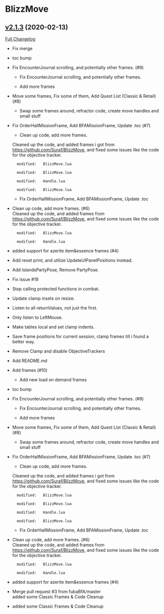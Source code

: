 # BlizzMove

## [v2.1.3](https://github.com/the-rebel-Mermaid/BlizzMove/tree/v2.1.3) (2020-02-13)
[Full Changelog](https://github.com/the-rebel-Mermaid/BlizzMove/compare/1.9...v2.1.3)

- Fix merge  
- toc bump  
- Fix EncounterJournal scrolling, and potentially other frames. (#9)  
    * Fix EncounterJournal scrolling, and potentially other frames.  
    * Add more frames  
- Move some frames, Fix some of them, Add Quest List (Classic & Retail) (#8)  
    * Swap some frames around, refractor code, create move handles and small stuff  
- Fix OrderHallMissionFrame, Add BFAMissionFrame, Update .toc (#7)  
    * Clean up code, add more frames.  
    Cleaned up the code, and added frames i got from https://github.com/Suraf/BlizzMove, and fixed some issues like the code for the objective tracker.  
    	modified:   BlizzMove.lua  
    	modified:   BlizzMove.lua  
    	modified:   Handle.lua  
    	modified:   BlizzMove.lua  
    * Fix OrderHallMissionFrame, Add BFAMissionFrame, Update .toc  
- Clean up code, add more frames. (#6)  
    Cleaned up the code, and added frames from https://github.com/Suraf/BlizzMove, and fixed some issues like the code for the objective tracker.  
    	modified:   BlizzMove.lua  
    	modified:   Handle.lua  
- added support for azerite item&essence frames (#4)  
- Add reset print, and utilize UpdateUIPanelPositions instead.  
- Add IslandsPartyPose, Remove PartyPose.  
- Fix issue #18  
- Stop calling protected functions in combat.  
- Update clamp insets on resize.  
- Listen to all returnValues, not just the first.  
- Only listen to LeftMouse.  
- Make tables local and set clamp indents.  
- Save frame positions for current session, clamp frames till i found a better way.  
- Remove Clamp and disable ObjectiveTrackers  
- Add README.md  
- Add frames (#10)  
    * Add new load on demand frames  
- toc bump  
- Fix EncounterJournal scrolling, and potentially other frames. (#9)  
    * Fix EncounterJournal scrolling, and potentially other frames.  
    * Add more frames  
- Move some frames, Fix some of them, Add Quest List (Classic & Retail) (#8)  
    * Swap some frames around, refractor code, create move handles and small stuff  
- Fix OrderHallMissionFrame, Add BFAMissionFrame, Update .toc (#7)  
    * Clean up code, add more frames.  
    Cleaned up the code, and added frames i got from https://github.com/Suraf/BlizzMove, and fixed some issues like the code for the objective tracker.  
    	modified:   BlizzMove.lua  
    	modified:   BlizzMove.lua  
    	modified:   Handle.lua  
    	modified:   BlizzMove.lua  
    * Fix OrderHallMissionFrame, Add BFAMissionFrame, Update .toc  
- Clean up code, add more frames. (#6)  
    Cleaned up the code, and added frames from https://github.com/Suraf/BlizzMove, and fixed some issues like the code for the objective tracker.  
    	modified:   BlizzMove.lua  
    	modified:   Handle.lua  
- added support for azerite item&essence frames (#4)  
- Merge pull request #3 from fubaBfA/master  
    added some Classic Frames & Code Cleanup  
- added some Classic Frames & Code Cleanup  